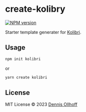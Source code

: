 # create-kolibry

[![NPM version](https://img.shields.io/npm/v/kolibrijs?color=9945FF&label=)](https://www.npmjs.com/package/create-kolibri)

Starter template generater for [Kolibri](https://kolibri.show).

## Usage

```bash
npm init kolibri
```

or

```bash
yarn create kolibri
```

## License

MIT License © 2023 [Dennis Ollhoff](https://github.com/nyxb)

